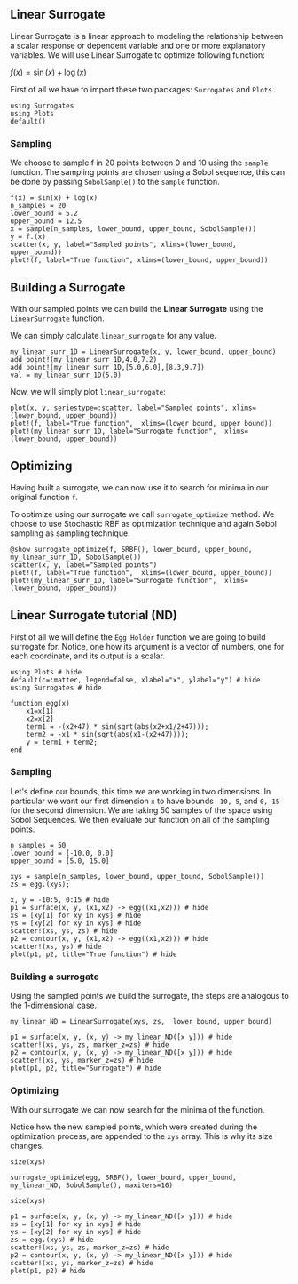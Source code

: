 ## Linear Surrogate
Linear Surrogate is a linear approach to modeling the relationship between a scalar response or dependent variable and one or more explanatory variables. We will use Linear Surrogate to optimize following function:

$f(x) = \sin(x) + \log(x)$

First of all we have to import these two packages: `Surrogates` and `Plots`.

```@example linear_surrogate1D
using Surrogates
using Plots
default()
```

### Sampling

We choose to sample f in 20 points between 0 and 10 using the `sample` function. The sampling points are chosen using a Sobol sequence, this can be done by passing `SobolSample()` to the `sample` function.

```@example linear_surrogate1D
f(x) = sin(x) + log(x)
n_samples = 20
lower_bound = 5.2
upper_bound = 12.5
x = sample(n_samples, lower_bound, upper_bound, SobolSample())
y = f.(x)
scatter(x, y, label="Sampled points", xlims=(lower_bound, upper_bound))
plot!(f, label="True function", xlims=(lower_bound, upper_bound))
```

## Building a Surrogate

With our sampled points we can build the **Linear Surrogate** using the `LinearSurrogate` function.

We can simply calculate `linear_surrogate` for any value.

```@example linear_surrogate1D
my_linear_surr_1D = LinearSurrogate(x, y, lower_bound, upper_bound)
add_point!(my_linear_surr_1D,4.0,7.2)
add_point!(my_linear_surr_1D,[5.0,6.0],[8.3,9.7])
val = my_linear_surr_1D(5.0)
```

Now, we will simply plot `linear_surrogate`:

```@example linear_surrogate1D
plot(x, y, seriestype=:scatter, label="Sampled points", xlims=(lower_bound, upper_bound))
plot!(f, label="True function",  xlims=(lower_bound, upper_bound))
plot!(my_linear_surr_1D, label="Surrogate function",  xlims=(lower_bound, upper_bound))
```

## Optimizing

Having built a surrogate, we can now use it to search for minima in our original function `f`.

To optimize using our surrogate we call `surrogate_optimize` method. We choose to use Stochastic RBF as optimization technique and again Sobol sampling as sampling technique.

```@example linear_surrogate1D
@show surrogate_optimize(f, SRBF(), lower_bound, upper_bound, my_linear_surr_1D, SobolSample())
scatter(x, y, label="Sampled points")
plot!(f, label="True function",  xlims=(lower_bound, upper_bound))
plot!(my_linear_surr_1D, label="Surrogate function",  xlims=(lower_bound, upper_bound))
```


## Linear Surrogate tutorial (ND)

First of all we will define the `Egg Holder` function we are going to build surrogate for. Notice, one how its argument is a vector of numbers, one for each coordinate, and its output is a scalar.

```@example linear_surrogateND
using Plots # hide
default(c=:matter, legend=false, xlabel="x", ylabel="y") # hide
using Surrogates # hide

function egg(x)
    x1=x[1]
    x2=x[2]
    term1 = -(x2+47) * sin(sqrt(abs(x2+x1/2+47)));
    term2 = -x1 * sin(sqrt(abs(x1-(x2+47))));
    y = term1 + term2;
end
```

### Sampling

Let's define our bounds, this time we are working in two dimensions. In particular we want our first dimension `x` to have bounds `-10, 5`, and `0, 15` for the second dimension. We are taking 50 samples of the space using Sobol Sequences. We then evaluate our function on all of the sampling points.

```@example linear_surrogateND
n_samples = 50
lower_bound = [-10.0, 0.0]
upper_bound = [5.0, 15.0]

xys = sample(n_samples, lower_bound, upper_bound, SobolSample())
zs = egg.(xys);
```

```@example linear_surrogateND
x, y = -10:5, 0:15 # hide
p1 = surface(x, y, (x1,x2) -> egg((x1,x2))) # hide
xs = [xy[1] for xy in xys] # hide
ys = [xy[2] for xy in xys] # hide
scatter!(xs, ys, zs) # hide
p2 = contour(x, y, (x1,x2) -> egg((x1,x2))) # hide
scatter!(xs, ys) # hide
plot(p1, p2, title="True function") # hide
```

### Building a surrogate
Using the sampled points we build the surrogate, the steps are analogous to the 1-dimensional case.

```@example linear_surrogateND
my_linear_ND = LinearSurrogate(xys, zs,  lower_bound, upper_bound)
```

```@example linear_surrogateND
p1 = surface(x, y, (x, y) -> my_linear_ND([x y])) # hide
scatter!(xs, ys, zs, marker_z=zs) # hide
p2 = contour(x, y, (x, y) -> my_linear_ND([x y])) # hide
scatter!(xs, ys, marker_z=zs) # hide
plot(p1, p2, title="Surrogate") # hide
```

### Optimizing
With our surrogate we can now search for the minima of the function.

Notice how the new sampled points, which were created during the optimization process, are appended to the `xys` array.
This is why its size changes.

```@example linear_surrogateND
size(xys)
```
```@example linear_surrogateND
surrogate_optimize(egg, SRBF(), lower_bound, upper_bound, my_linear_ND, SobolSample(), maxiters=10)
```
```@example linear_surrogateND
size(xys)
```

```@example linear_surrogateND
p1 = surface(x, y, (x, y) -> my_linear_ND([x y])) # hide
xs = [xy[1] for xy in xys] # hide
ys = [xy[2] for xy in xys] # hide
zs = egg.(xys) # hide
scatter!(xs, ys, zs, marker_z=zs) # hide
p2 = contour(x, y, (x, y) -> my_linear_ND([x y])) # hide
scatter!(xs, ys, marker_z=zs) # hide
plot(p1, p2) # hide
```

